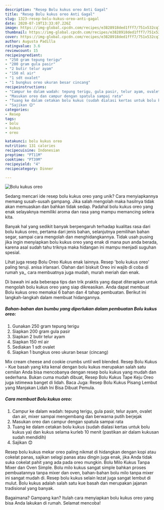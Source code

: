 ```yaml
---
description: "Resep Bolu kukus oreo Anti Gagal"
title: "Resep Bolu kukus oreo Anti Gagal"
slug: 1323-resep-bolu-kukus-oreo-anti-gagal
date: 2020-07-19T13:33:07.226Z
image: https://img-global.cpcdn.com/recipes/e3828918ded1fff7/751x532cq70/bolu-kukus-oreo-foto-resep-utama.jpg
thumbnail: https://img-global.cpcdn.com/recipes/e3828918ded1fff7/751x532cq70/bolu-kukus-oreo-foto-resep-utama.jpg
cover: https://img-global.cpcdn.com/recipes/e3828918ded1fff7/751x532cq70/bolu-kukus-oreo-foto-resep-utama.jpg
author: Augusta Padilla
ratingvalue: 3.6
reviewcount: 15
recipeingredient:
- "250 gram tepung terigu"
- "200 gram gula pasir"
- "2 butir telur ayam"
- "150 ml air"
- "1 sdt ovalet"
- "1 bungkus oreo ukuran besar cincang"
recipeinstructions:
- "Campur ke dalam wadah: tepung terigu, gula pasir, telur ayam, ovalet dan air, mixer sampai mengembang dan berwarna putih berjejak"
- "Masukan oreo dan campur dengan spatula sampai rata"
- "Tuang ke dalam cetakan bolu kukus (sudah dialasi kertas untuk bolu kukus ya) dan kukus selama kurleb 10 menit (pastikan air dalam kukusan sudah mendidih)"
- "Sajikan 😊"
categories:
- Resep
tags:
- bolu
- kukus
- oreo

katakunci: bolu kukus oreo 
nutrition: 131 calories
recipecuisine: Indonesian
preptime: "PT11M"
cooktime: "PT39M"
recipeyield: "4"
recipecategory: Dinner

---
```



![Bolu kukus oreo](https://img-global.cpcdn.com/recipes/e3828918ded1fff7/751x532cq70/bolu-kukus-oreo-foto-resep-utama.jpg)

Sedang mencari ide resep bolu kukus oreo yang unik? Cara menyiapkannya memang susah-susah gampang. Jika salah mengolah maka hasilnya tidak akan memuaskan dan bahkan tidak sedap. Padahal bolu kukus oreo yang enak selayaknya memiliki aroma dan rasa yang mampu memancing selera kita.

Banyak hal yang sedikit banyak berpengaruh terhadap kualitas rasa dari bolu kukus oreo, pertama dari jenis bahan, selanjutnya pemilihan bahan segar, sampai cara mengolah dan menghidangkannya. Tidak usah pusing jika ingin menyiapkan bolu kukus oreo yang enak di mana pun anda berada, karena asal sudah tahu triknya maka hidangan ini mampu menjadi suguhan spesial.

Lihat juga resep Bolu Oreo Kukus enak lainnya. Resep &#39;bolu kukus oreo&#39; paling teruji. anisa irlansari. Olahan dari biskuit Oreo ini wajib di coba di rumah ya,, cara membuatnya juga mudah, murah meriah dan enak.


Di bawah ini ada beberapa tips dan trik praktis yang dapat diterapkan untuk mengolah bolu kukus oreo yang siap dikreasikan. Anda dapat membuat Bolu kukus oreo memakai 6 bahan dan 4 tahap pembuatan. Berikut ini langkah-langkah dalam membuat hidangannya.

<!--inarticleads1-->

##### Bahan-bahan dan bumbu yang diperlukan dalam pembuatan Bolu kukus oreo:

1. Gunakan 250 gram tepung terigu
1. Siapkan 200 gram gula pasir
1. Siapkan 2 butir telur ayam
1. Siapkan 150 ml air
1. Sediakan 1 sdt ovalet
1. Siapkan 1 bungkus oreo ukuran besar (cincang)


Mix cream cheese and cookie crumbs until well blended. Resep Bolu Kukus - Kue basah yang kita kenal dengan bolu kukus merupakan salah satu cemilan Anda bisa mencobanya dengan resep bolu kukus yang mudah dan sederhana. Bukan cuma mudah dibuat, Resep Bolu Kukus Tape Keju Oreo juga istimewa banget di lidah. Baca Juga: Resep Bolu Kukus Pisang Lembut yang Manjakan Lidah Ini Bisa Dibuat Pemula. 

<!--inarticleads2-->

##### Cara membuat Bolu kukus oreo:

1. Campur ke dalam wadah: tepung terigu, gula pasir, telur ayam, ovalet dan air, mixer sampai mengembang dan berwarna putih berjejak
1. Masukan oreo dan campur dengan spatula sampai rata
1. Tuang ke dalam cetakan bolu kukus (sudah dialasi kertas untuk bolu kukus ya) dan kukus selama kurleb 10 menit (pastikan air dalam kukusan sudah mendidih)
1. Sajikan 😊


Resep bolu kukus mekar oreo paling nikmat di hidangkan dengan kopi atau cokelat panas, sajikan selagi panas atau dingin juga enak, jika Anda tidak suka cokelat pahit yang ada pada oreo mungkin. Bolu Milo Kukus Tanpa Mixer dan Oven Simple. Bolu milo kukus sangat simple bahkan proses pembuatannya tanpa mixer dan oven, bahan-bahan bolu milo tanpa mixer ini sangat mudah di. Resep bolu kukus selain lezat juga sangat lembut di mulut. Bolu kukus adalah salah satu kue basah dan merupakan jajanan tradisional yang banyak. 

Bagaimana? Gampang kan? Itulah cara menyiapkan bolu kukus oreo yang bisa Anda lakukan di rumah. Selamat mencoba!
